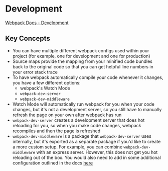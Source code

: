 # Development

[Webpack Docs - Development](https://webpack.js.org/guides/development/)

## Key Concepts

- You can have multiple different webpack configs used within your project (for example, one for development and one for production)
- Source maps provide the mapping from your minified code bundles back to the original code so that you can get helpful line numbers in your error stack trace
- To have webpack automatically compile your code whenever it changes, you have a few different options:
    - webpack's Watch Mode
    - `webpack-dev-server`
    - `webpack-dev-middleware`
- Watch Mode will automatically run webpack for you when your code changes, but it's not a development server, so you still have to manually refresh the page on your own after webpack has run
- `webpack-dev-server` creates a development server that does hot reloading for you, so when you make code changes, webpack recompiles and then the page is refreshed
- `webpack-dev-middleware` is a package that `webpack-dev-server` uses internally, but it's exported as a separate package if you'd like to create a more custom setup. For example, you can combine `webpack-dev-middleware` with an express server. However, this does not get you hot reloading out of the box. You would also need to add in some additional configuration outlined in the docs [here](https://webpack.js.org/guides/hot-module-replacement/)
